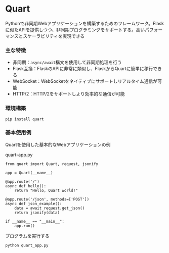 # Quart
Pythonで非同期Webアプリケーションを構築するためのフレームワーク。Flaskに似たAPIを提供しつつ、非同期プログラミングをサポートする。高いパフォーマンスとスケーラビリティを実現できる

### 主な特徴
- 非同期：`async/await`構文を使用して非同期処理を行う
- Flask互換：FlaskのAPIに非常に類似し、FlaskからQuartに簡単に移行できる
- WebSocket：WebSocketをネイティブにサポートしリアルタイム通信が可能
- HTTP/2：HTTP/2をサポートしより効率的な通信が可能

### 環境構築
```
pip install quart
```

### 基本使用例

Quartを使用した基本的なWebアプリケーションの例

quart-app.py
```
from quart import Quart, request, jsonify

app = Quart(__name__)

@app.route('/')
async def hello():
    return "Hello, Quart world!"

@app.route('/json', methods=['POST'])
async def json_example():
    data = await request.get_json()
    return jsonify(data)

if __name__ == "__main__":
    app.run()
```

プログラムを実行する
```
python quart_app.py
```


